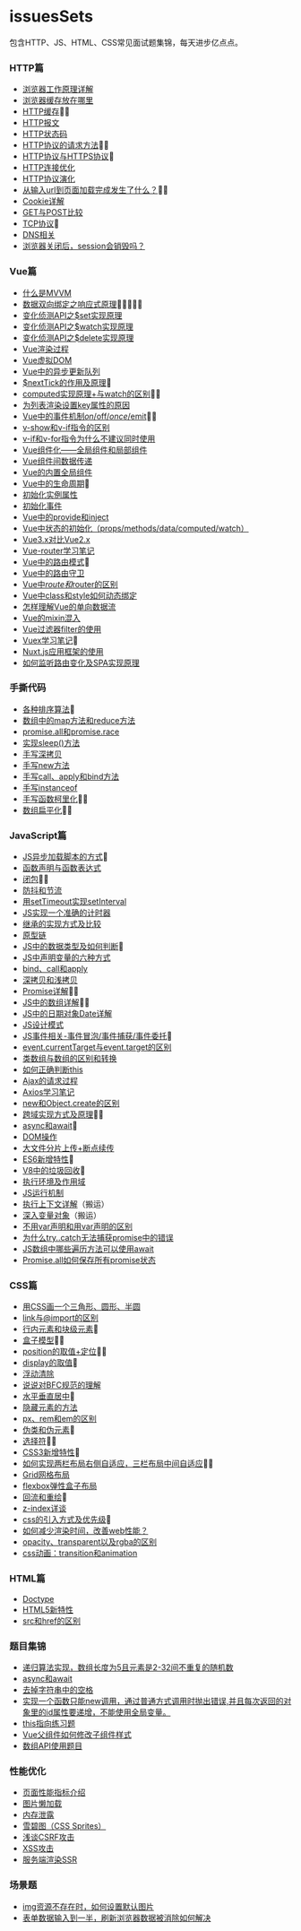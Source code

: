 # issuesSets
包含HTTP、JS、HTML、CSS常见面试题集锦，每天进步亿点点。

### HTTP篇
- [浏览器工作原理详解](https://github.com/Easay/issuesSets/issues/65)
- [浏览器缓存放在哪里](https://github.com/Easay/issuesSets/issues/66)
- [HTTP缓存](https://github.com/Easay/issuesSets/issues/1)🍬🍬
- [HTTP报文](https://github.com/Easay/issuesSets/issues/64)
- [HTTP状态码](https://github.com/Easay/issuesSets/issues/62)
- [HTTP协议的请求方法](https://github.com/Easay/issuesSets/issues/61)🍬🍬
- [HTTP协议与HTTPS协议](https://github.com/Easay/issuesSets/issues/63)🍬
- [HTTP连接优化](https://github.com/Easay/issuesSets/issues/67)
- [HTTP协议演化](https://github.com/Easay/issuesSets/issues/68)
- [从输入url到页面加载完成发生了什么？](https://github.com/Easay/issuesSets/issues/59)🍬🍬
- [Cookie详解](https://github.com/Easay/issuesSets/issues/69)
- [GET与POST比较](https://github.com/Easay/issuesSets/issues/70)
- [TCP协议](https://github.com/Easay/issuesSets/issues/60)🍬
- [DNS相关](https://github.com/Easay/issuesSets/issues/118)
- [浏览器关闭后，session会销毁吗？](https://github.com/Easay/issuesSets/issues/132)

### Vue篇
- [什么是MVVM](https://github.com/Easay/issuesSets/issues/55)
- [数据双向绑定之响应式原理](https://github.com/Easay/issuesSets/issues/41)🍬🍬🍬🍬🍬
- [变化侦测API之$set实现原理](https://github.com/Easay/issuesSets/issues/45)
- [变化侦测API之$watch实现原理](https://github.com/Easay/issuesSets/issues/43)
- [变化侦测API之$delete实现原理](https://github.com/Easay/issuesSets/issues/47)
- [Vue渲染过程](https://github.com/Easay/issuesSets/issues/49)
- [Vue虚拟DOM](https://github.com/Easay/issuesSets/issues/48)
- [Vue中的异步更新队列](https://github.com/Easay/issuesSets/issues/53)
- [$nextTick的作用及原理](https://github.com/Easay/issuesSets/issues/52)🍬
- [computed实现原理+与watch的区别](https://github.com/Easay/issuesSets/issues/50)🍬🍬
- [为列表渲染设置key属性的原因](https://github.com/Easay/issuesSets/issues/51)
- [Vue中的事件机制$on/$off/$once/$emit](https://github.com/Easay/issuesSets/issues/54)🍬🍬
- [v-show和v-if指令的区别](https://github.com/Easay/issuesSets/issues/56)
- [v-if和v-for指令为什么不建议同时使用](https://github.com/Easay/issuesSets/issues/57)
- [Vue组件化——全局组件和局部组件](https://github.com/Easay/issuesSets/issues/86)
- [Vue组件间数据传递](https://github.com/Easay/issuesSets/issues/58)
- [Vue的内置全局组件](https://github.com/Easay/issuesSets/issues/109)
- [Vue中的生命周期](https://github.com/Easay/issuesSets/issues/83)🍬
- [初始化实例属性](https://github.com/Easay/issuesSets/issues/84)
- [初始化事件](https://github.com/Easay/issuesSets/issues/85)
- [Vue中的provide和inject](https://github.com/Easay/issuesSets/issues/81)
- [Vue中状态的初始化（props/methods/data/computed/watch）](https://github.com/Easay/issuesSets/issues/82)
- [Vue3.x对比Vue2.x](https://github.com/Easay/issuesSets/issues/94)
- [Vue-router学习笔记](https://github.com/Easay/issuesSets/blob/main/vueRouter/Vue%E8%B7%AF%E7%94%B1%E5%AD%A6%E4%B9%A0%E7%AC%94%E8%AE%B0.md)
- [Vue中的路由模式](https://github.com/Easay/issuesSets/issues/100)🍬
- [Vue中的路由守卫](https://github.com/Easay/issuesSets/issues/103)
- [Vue中$route和$router的区别](https://github.com/Easay/issuesSets/issues/117)
- [Vue中class和style如何动态绑定](https://github.com/Easay/issuesSets/issues/101)
- [怎样理解Vue的单向数据流](https://github.com/Easay/issuesSets/issues/102)
- [Vue的mixin混入](https://github.com/Easay/issuesSets/issues/108)
- [Vue过滤器filter的使用](https://github.com/Easay/issuesSets/issues/123)
- [Vuex学习笔记](https://github.com/Easay/issuesSets/issues/127)🍬
- [Nuxt.js应用框架的使用](https://github.com/Easay/issuesSets/issues/131)
- [如何监听路由变化及SPA实现原理](https://github.com/Easay/issuesSets/issues/142)



### 手撕代码
- [各种排序算法](https://github.com/Easay/issuesSets/issues/44)🍬
- [数组中的map方法和reduce方法](https://github.com/Easay/issuesSets/issues/40)
- [promise.all和promise.race](https://github.com/Easay/issuesSets/issues/36)
- [实现sleep()方法](https://github.com/Easay/issuesSets/issues/114)
- [手写深拷贝](https://github.com/Easay/issuesSets/issues/32)
- [手写new方法](https://github.com/Easay/issuesSets/issues/30)
- [手写call、apply和bind方法](https://github.com/Easay/issuesSets/issues/29)
- [手写instanceof](https://github.com/Easay/issuesSets/issues/27)
- [手写函数柯里化](https://github.com/Easay/issuesSets/issues/78)🍬🍬
- [数组扁平化](https://github.com/Easay/issuesSets/issues/107)🍬🍬

### JavaScript篇
- [JS异步加载脚本的方式](https://github.com/Easay/issuesSets/issues/122)🍬
- [函数声明与函数表达式](https://github.com/Easay/issuesSets/issues/2)
- [闭包](https://github.com/Easay/issuesSets/issues/4)🍬🍬
- [防抖和节流](https://github.com/Easay/issuesSets/issues/23)
- [用setTimeout实现setInterval](https://github.com/Easay/issuesSets/issues/95)
- [JS实现一个准确的计时器](https://github.com/Easay/issuesSets/issues/105)
- [继承的实现方式及比较](https://github.com/Easay/issuesSets/issues/24)
- [原型链](https://github.com/Easay/issuesSets/issues/116)
- [JS中的数据类型及如何判断](https://github.com/Easay/issuesSets/issues/26)🍬
- [JS中声明变量的六种方式](https://github.com/Easay/issuesSets/issues/113)
- [bind、call和apply](https://github.com/Easay/issuesSets/issues/28)
- [深拷贝和浅拷贝](https://github.com/Easay/issuesSets/issues/31)
- [Promise详解](https://github.com/Easay/issuesSets/issues/33)🍬🍬
- [JS中的数组详解](https://github.com/Easay/issuesSets/issues/39)🍬🍬
- [JS中的日期对象Date详解](https://github.com/Easay/issuesSets/issues/121)
- [JS设计模式](https://github.com/Easay/issuesSets/issues/71)
- [JS事件相关-事件冒泡/事件捕获/事件委托](https://github.com/Easay/issuesSets/issues/72)🍬
- [event.currentTarget与event.target的区别](https://www.jianshu.com/p/1dd668ccc97a)
- [类数组与数组的区别和转换](https://github.com/Easay/issuesSets/issues/73)
- [如何正确判断this](https://github.com/Easay/issuesSets/issues/74)
- [Ajax的请求过程](https://github.com/Easay/issuesSets/issues/75)
- [Axios学习笔记](https://github.com/Easay/issuesSets/issues/129)
- [new和Object.create的区别](https://github.com/Easay/issuesSets/issues/76)
- [跨域实现方式及原理](https://github.com/Easay/issuesSets/issues/77)🍬🍬
- [async和await](https://github.com/Easay/issuesSets/issues/79)🍬
- [DOM操作](https://github.com/Easay/issuesSets/issues/80)
- [大文件分片上传+断点续传](https://github.com/Easay/issuesSets/issues/87)
- [ES6新增特性](https://github.com/Easay/issuesSets/issues/90)🍬
- [V8中的垃圾回收](https://github.com/Easay/issuesSets/issues/91)🍬
- [执行环境及作用域](https://github.com/Easay/issuesSets/issues/96)
- [JS运行机制](https://github.com/Easay/issuesSets/issues/104)
- [执行上下文详解](https://github.com/mqyqingfeng/Blog/issues/4)（搬运）
- [深入变量对象](https://github.com/mqyqingfeng/Blog/issues/5)（搬运）
- [不用var声明和用var声明的区别](https://github.com/Easay/issuesSets/issues/130)
- [为什么try..catch无法捕获promise中的错误](https://github.com/Easay/issuesSets/issues/136)
- [JS数组中哪些遍历方法可以使用await](https://github.com/Easay/issuesSets/issues/138)
- [Promise.all如何保存所有promise状态](https://github.com/Easay/issuesSets/issues/141)


### CSS篇
- [用CSS画一个三角形、圆形、半圆](https://github.com/Easay/issuesSets/issues/7)
- [link与@import的区别](https://github.com/Easay/issuesSets/issues/8)
- [行内元素和块级元素](https://github.com/Easay/issuesSets/issues/9)🍬
- [盒子模型](https://github.com/Easay/issuesSets/issues/10)🍬🍬
- [position的取值+定位](https://github.com/Easay/issuesSets/issues/11)🍬🍬
- [display的取值](https://github.com/Easay/issuesSets/issues/15)🍬
- [浮动清除](https://github.com/Easay/issuesSets/issues/12)
- [说说对BFC规范的理解](https://github.com/Easay/issuesSets/issues/13)
- [水平垂直居中](https://github.com/Easay/issuesSets/issues/14)🍬
- [隐藏元素的方法](https://github.com/Easay/issuesSets/issues/16)
- [px、rem和em的区别](https://github.com/Easay/issuesSets/issues/19)
- [伪类和伪元素](https://github.com/Easay/issuesSets/issues/20)🍬
- [选择符](https://github.com/Easay/issuesSets/issues/21)🍬🍬
- [CSS3新增特性](https://github.com/Easay/issuesSets/issues/22)🍬
- [如何实现两栏布局右侧自适应，三栏布局中间自适应](https://github.com/Easay/issuesSets/issues/25)🍬🍬
- [Grid网格布局](https://github.com/Easay/issuesSets/issues/34)
- [flexbox弹性盒子布局](https://github.com/Easay/issuesSets/issues/35)
- [回流和重绘](https://github.com/Easay/issuesSets/issues/38)🍬
- [z-index详谈](https://github.com/Easay/issuesSets/issues/93)
- [css的引入方式及优先级](https://github.com/Easay/issuesSets/issues/97)🍬
- [如何减少渲染时间，改善web性能？](https://github.com/Easay/issuesSets/issues/98)
- [opacity、transparent以及rgba的区别](https://github.com/Easay/issuesSets/issues/134)
- [css动画：transition和animation](https://github.com/Easay/issuesSets/issues/139)
### HTML篇
- [Doctype](https://github.com/Easay/issuesSets/issues/110)
- [HTML5新特性](https://github.com/Easay/issuesSets/issues/111)
- [src和href的区别](https://github.com/Easay/issuesSets/issues/135)
### 题目集锦
- [递归算法实现，数组长度为5且元素是2-32间不重复的随机数](https://github.com/Easay/issuesSets/issues/5)
- [async和await](https://github.com/Easay/issuesSets/issues/3)
- [去掉字符串中的空格](https://github.com/Easay/issuesSets/issues/6)
- [实现一个函数只能new调用，通过普通方式调用时抛出错误,并且每次返回的对象里的id属性要递增，不能使用全局变量。](https://github.com/Easay/issuesSets/issues/112)
- [this指向练习题](https://github.com/Easay/issuesSets/issues/115)
- [Vue父组件如何修改子组件样式](https://github.com/Easay/issuesSets/issues/120)
- [数组API使用题目](https://github.com/Easay/issuesSets/issues/126)

### 性能优化
- [页面性能指标介绍](https://github.com/Easay/issuesSets/issues/119)
- [图片懒加载](https://github.com/Easay/issuesSets/issues/88)
- [内存泄露](https://github.com/Easay/issuesSets/issues/37)
- [雪碧图（CSS Sprites）](https://github.com/Easay/issuesSets/issues/89)
- [浅谈CSRF攻击](https://github.com/Easay/issuesSets/issues/92)
- [XSS攻击](https://github.com/Easay/issuesSets/issues/99)
- [服务端渲染SSR](https://github.com/Easay/issuesSets/issues/133)

### 场景题
- [img资源不存在时，如何设置默认图片](https://github.com/Easay/issuesSets/issues/106)
- [表单数据输入到一半，刷新浏览器数据被消除如何解决](https://github.com/Easay/ele-shop/issues/3)
